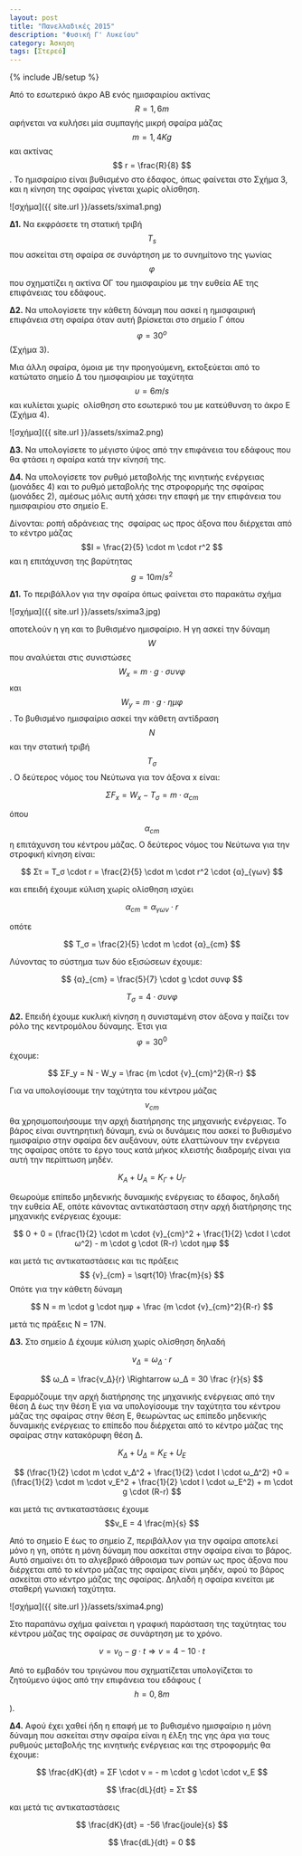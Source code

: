 ```yaml
---
layout: post
title: "Πανελλαδικές 2015"
description: "Φυσική Γ' Λυκείου"
category: Άσκηση
tags: [Στερεό]
---
```

{% include JB/setup %}


Από το εσωτερικό άκρο ΑB ενός ημισφαιρίου ακτίνας $$R=1,6m$$ αφήνεται να κυλήσει μία συμπαγής μικρή σφαίρα μάζας $$m=1,4Kg$$ και ακτίνας $$ r = \frac{R}{8} $$. Το ημισφαίριο είναι βυθισμένο στο έδαφος, όπως φαίνεται στο Σχήμα 3, και η κίνηση της σφαίρας γίνεται χωρίς ολίσθηση.

![σχήμα]({{ site.url }}/assets/sxima1.png) 

**Δ1.** Να εκφράσετε τη στατική τριβή $$T_s$$ που ασκείται στη σφαίρα σε συνάρτηση με το συνημίτονο της γωνίας $$φ$$ που σχηματίζει η ακτίνα ΟΓ του ημισφαιρίου με την ευθεία ΑΕ της επιφάνειας του εδάφους.

**Δ2.** Να υπολογίσετε την κάθετη δύναμη που ασκεί η ημισφαιρική επιφάνεια στη σφαίρα όταν αυτή βρίσκεται στο σημείο Γ όπου $$φ=30^o$$ (Σχήμα 3).

Μια άλλη σφαίρα, όμοια με την προηγούμενη, εκτοξεύεται από το κατώτατο σημείο Δ του ημισφαιρίου με ταχύτητα $$υ=6m/s$$ και κυλίεται χωρίς  ολίσθηση στο εσωτερικό του με κατεύθυνση το άκρο Ε (Σχήμα 4).

![σχήμα]({{ site.url }}/assets/sxima2.png) 

**Δ3.** Να υπολογίσετε το μέγιστο ύψος από την επιφάνεια του εδάφους που θα φτάσει η σφαίρα κατά την κίνησή της.

**Δ4.** Να υπολογίσετε τον ρυθμό μεταβολής της κινητικής ενέργειας (μονάδες 4) και το ρυθμό μεταβολής της στροφορμής της σφαίρας (μονάδες 2), αμέσως μόλις αυτή χάσει την επαφή με την επιφάνεια του ημισφαιρίου στο σημείο Ε.

Δίνονται: ροπή αδράνειας της  σφαίρας ως προς άξονα που διέρχεται από το κέντρο μάζας $$I = \frac{2}{5} \cdot m \cdot r^2 $$ και η επιτάχυνση της βαρύτητας $$g=10m/s^2$$


**Δ1.** Το περιβάλλον για την σφαίρα όπως φαίνεται στο παρακάτω σχήμα 

![σχήμα]({{ site.url }}/assets/sxima3.jpg) 

αποτελούν η γη και το βυθισμένο ημισφαίριο. Η γη ασκεί την δύναμη $$W$$ που αναλύεται στις συνιστώσες $$W_x = m \cdot g \cdot συνφ $$ και $$ W_y = m \cdot g \cdot ημφ $$. Το βυθισμένο ημισφαίριο ασκεί την κάθετη αντίδραση $$Ν$$ και την στατική τριβή $$T_σ $$.
Ο δεύτερος νόμος του Νεύτωνα για τον άξονα x είναι:

$$ ΣF_x = W_x - T_σ = m \cdot {α}_{cm} $$

όπου $$ {α}_{cm}$$ η επιτάχυνση του κέντρου μάζας. Ο δεύτερος νόμος του Νεύτωνα για την στροφική κίνηση είναι:

$$ Στ = T_σ \cdot r = \frac{2}{5} \cdot m \cdot r^2 \cdot {α}_{γων} $$

και επειδή έχουμε κύλιση χωρίς ολίσθηση ισχύει 

$$  {α}_{cm} = {α}_{γων} \cdot r $$

οπότε

$$ Τ_σ = \frac{2}{5} \cdot m \cdot  {α}_{cm} $$

Λύνοντας το σύστημα των δύο εξισώσεων έχουμε:

$$  {α}_{cm} = \frac{5}{7} \cdot g \cdot συνφ $$

$$ T_σ = 4 \cdot συνφ $$

**Δ2.** Επειδή έχουμε κυκλική κίνηση η συνισταμένη στον άξονα y παίζει τον ρόλο της κεντρομόλου δύναμης. Έτσι για $$ φ=30^0 $$ έχουμε:

$$ ΣF_y = N - W_y = \frac {m \cdot {v}_{cm}^2}{R-r} $$

Για να υπολογίσουμε την ταχύτητα του κέντρου μάζας $${v}_{cm}$$ θα χρησιμοποιήσουμε την αρχή διατήρησης της μηχανικής ενέργειας. Το βάρος είναι συντηρητική δύναμη, ενώ οι δυνάμεις που ασκεί το βυθισμένο ημισφαίριο στην σφαίρα δεν αυξάνουν, ούτε ελαττώνουν την ενέργεια της σφαίρας οπότε το έργο τους κατά μήκος κλειστής διαδρομής είναι για αυτή την περίπτωση μηδέν.  

$$ K_A + U_A = K_Γ + U_Γ $$

Θεωρούμε επίπεδο μηδενικής δυναμικής ενέργειας το έδαφος, δηλαδή την ευθεία ΑΕ, οπότε κάνοντας αντικατάσταση στην αρχή διατήρησης της μηχανικής ενέργειας έχουμε:

$$ 0 + 0 = (\frac{1}{2} \cdot m \cdot {v}_{cm}^2 + \frac{1}{2} \cdot I \cdot ω^2) - m \cdot g \cdot (R-r) \cdot ημφ  $$

και μετά τις αντικαταστάσεις και τις πράξεις $$ {v}_{cm} = \sqrt{10}  \frac{m}{s} $$
Οπότε για την κάθετη δύναμη 

$$ N = m \cdot g \cdot ημφ +  \frac {m \cdot {v}_{cm}^2}{R-r} $$

μετά τις πράξεις N = 17N.

**Δ3.**  Στο σημείο Δ έχουμε κύλιση χωρίς ολίσθηση δηλαδή

$$ v_Δ = ω_Δ \cdot r $$


$$ ω_Δ = \frac{v_Δ}{r} \Rightarrow ω_Δ = 30 \frac {r}{s} $$

Εφαρμόζουμε την αρχή διατήρησης της μηχανικής ενέργειας από την θέση Δ έως την θέση Ε για να υπολογίσουμε την ταχύτητα του κέντρου μάζας της σφαίρας στην θέση Ε, θεωρώντας ως επίπεδο μηδενικής δυναμικής ενέργειας το επίπεδο που διέρχεται από το κέντρο μάζας της σφαίρας στην κατακόρυφη θέση Δ. 

$$ K_Δ + U_Δ = K_Ε + U_Ε $$

$$ (\frac{1}{2} \cdot m \cdot v_Δ^2 + \frac{1}{2} \cdot I \cdot ω_Δ^2) +0 =  (\frac{1}{2} \cdot m \cdot v_Ε^2 + \frac{1}{2} \cdot I \cdot ω_Ε^2) + m \cdot g \cdot (R-r)  $$

και μετά τις αντικαταστάσεις έχουμε $$v_E = 4 \frac{m}{s} $$

Από το σημείο Ε έως το σημείο Ζ, περιβάλλον για την σφαίρα αποτελεί μόνο η γη, οπότε η μόνη δύναμη που ασκείται στην σφαίρα είναι το βάρος. Αυτό σημαίνει ότι το αλγεβρικό άθροισμα των ροπών ως προς άξονα που διέρχεται από το κέντρο μάζας της σφαίρας είναι μηδέν, αφού το βάρος ασκείται στο κέντρο μάζας της σφαίρας. Δηλαδή η σφαίρα κινείται με σταθερή γωνιακή ταχύτητα. 

![σχήμα]({{ site.url }}/assets/sxima4.png) 



Στο παραπάνω σχήμα φαίνεται η γραφική παράσταση της ταχύτητας του κέντρου μάζας της σφαίρας σε συνάρτηση με το χρόνο.

$$ v = v_0 - g \cdot t \Rightarrow v = 4 - 10 \cdot t $$

Από το εμβαδόν του τριγώνου που σχηματίζεται υπολογίζεται το ζητούμενο ύψος από την επιφάνεια του εδάφους ($$h=0,8m$$).

**Δ4.** Αφού έχει χαθεί ήδη η επαφή με το βυθισμένο ημισφαίριο η μόνη δύναμη που ασκείται στην σφαίρα είναι η έλξη της γης άρα για τους ρυθμούς μεταβολής της κινητικής ενέργειας και της στροφορμής θα έχουμε:

$$ \frac{dK}{dt} = ΣF \cdot  v = - m \cdot g \cdot \cdot v_E $$

$$ \frac{dL}{dt} = Στ $$

και μετά τις αντικαταστάσεις 

$$ \frac{dK}{dt} = -56 \frac{joule}{s} $$

$$ \frac{dL}{dt} = 0 $$
